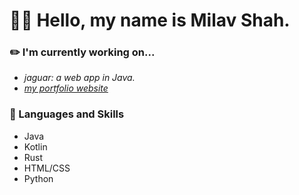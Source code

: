 <!---
shahmilav/shahmilav is a ✨ special ✨ repository because its `README.md` (this file) appears on your GitHub profile.
You can click the Preview link to take a look at your changes.
--->

# 🧑‍💻 Hello, my name is Milav Shah.

### ✏️  I'm currently working on...
- _jaguar: a web app in Java._
- _[my portfolio website](https://shahmilav.github.io/)_


### 📕 Languages and Skills

* Java
* Kotlin
* Rust
* HTML/CSS
* Python
